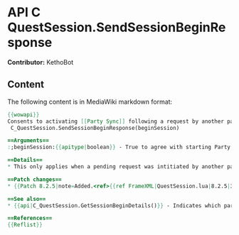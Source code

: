 # API C QuestSession.SendSessionBeginResponse

**Contributor:** KethoBot

## Content

The following content is in MediaWiki markdown format:

```mediawiki
{{wowapi}}
Consents to activating [[Party Sync]] following a request by another party member.
 C_QuestSession.SendSessionBeginResponse(beginSession)

==Arguments==
:;beginSession:{{apitype|boolean}} - True to agree with starting Party Sync, or false to reject it.

==Details==
* This only applies when a pending request was intitiated by another party member.

==Patch changes==
* {{Patch 8.2.5|note=Added.<ref>{{ref FrameXML|QuestSession.lua|8.2.5|31960||20190924}}</ref>}}

==See also==
* {{api|C_QuestSession.GetSessionBeginDetails()}} - Indicates which party member asked for the Party Sync to begin.

==References==
{{Reflist}}
```